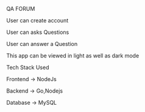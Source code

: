 QA FORUM

User can create account

User can asks Questions 

User can answer a Question

This app can be viewed in light as well as dark mode

Tech Stack Used

Frontend -> NodeJs

Backend -> Go,Nodejs

Database -> MySQL
